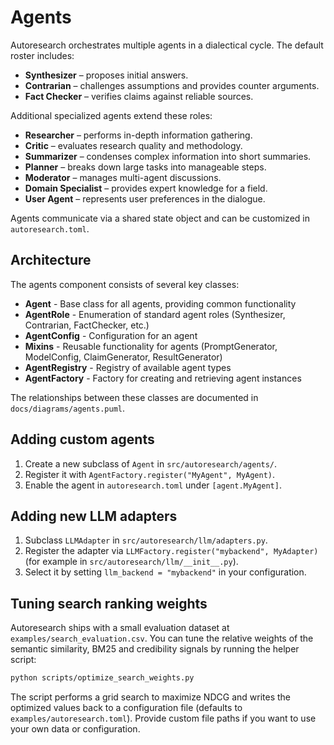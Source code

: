 # Agents

Autoresearch orchestrates multiple agents in a dialectical cycle. The default roster includes:

- **Synthesizer** – proposes initial answers.
- **Contrarian** – challenges assumptions and provides counter arguments.
- **Fact Checker** – verifies claims against reliable sources.

Additional specialized agents extend these roles:

- **Researcher** – performs in-depth information gathering.
- **Critic** – evaluates research quality and methodology.
- **Summarizer** – condenses complex information into short summaries.
- **Planner** – breaks down large tasks into manageable steps.
- **Moderator** – manages multi-agent discussions.
- **Domain Specialist** – provides expert knowledge for a field.
- **User Agent** – represents user preferences in the dialogue.

Agents communicate via a shared state object and can be customized in `autoresearch.toml`.

## Architecture

The agents component consists of several key classes:

- **Agent** - Base class for all agents, providing common functionality
- **AgentRole** - Enumeration of standard agent roles (Synthesizer, Contrarian, FactChecker, etc.)
- **AgentConfig** - Configuration for an agent
- **Mixins** - Reusable functionality for agents (PromptGenerator, ModelConfig, ClaimGenerator, ResultGenerator)
- **AgentRegistry** - Registry of available agent types
- **AgentFactory** - Factory for creating and retrieving agent instances

The relationships between these classes are documented in `docs/diagrams/agents.puml`.

## Adding custom agents

1. Create a new subclass of `Agent` in `src/autoresearch/agents/`.
2. Register it with `AgentFactory.register("MyAgent", MyAgent)`.
3. Enable the agent in `autoresearch.toml` under `[agent.MyAgent]`.

## Adding new LLM adapters

1. Subclass `LLMAdapter` in `src/autoresearch/llm/adapters.py`.
2. Register the adapter via `LLMFactory.register("mybackend", MyAdapter)` (for example in `src/autoresearch/llm/__init__.py`).
3. Select it by setting `llm_backend = "mybackend"` in your configuration.

## Tuning search ranking weights

Autoresearch ships with a small evaluation dataset at
`examples/search_evaluation.csv`.  You can tune the relative weights of the
semantic similarity, BM25 and credibility signals by running the helper script:

```bash
python scripts/optimize_search_weights.py
```

The script performs a grid search to maximize NDCG and writes the optimized
values back to a configuration file (defaults to `examples/autoresearch.toml`).
Provide custom file paths if you want to use your own data or configuration.

